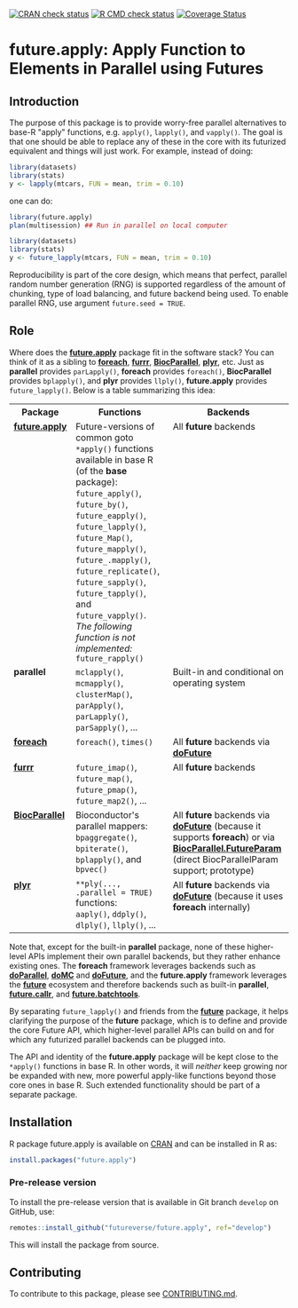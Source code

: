 

<div id="badges"><!-- pkgdown markup -->
<a href="https://CRAN.R-project.org/web/checks/check_results_future.apply.html"><img border="0" src="https://www.r-pkg.org/badges/version/future.apply" alt="CRAN check status"/></a> <a href="https://github.com/futureverse/future.apply/actions?query=workflow%3AR-CMD-check"><img border="0" src="https://github.com/futureverse/future.apply/actions/workflows/R-CMD-check.yaml/badge.svg?branch=develop" alt="R CMD check status"/></a>     <a href="https://app.codecov.io/gh/futureverse/future.apply"><img border="0" src="https://codecov.io/gh/futureverse/future.apply/branch/develop/graph/badge.svg" alt="Coverage Status"/></a> 
</div>

# future.apply: Apply Function to Elements in Parallel using Futures 

## Introduction

The purpose of this package is to provide worry-free parallel alternatives to base-R "apply" functions, e.g. `apply()`, `lapply()`, and `vapply()`.  The goal is that one should be able to replace any of these in the core with its futurized equivalent and things will just work.  For example, instead of doing:
```r
library(datasets)
library(stats)
y <- lapply(mtcars, FUN = mean, trim = 0.10)
```
one can do:
```r
library(future.apply)
plan(multisession) ## Run in parallel on local computer

library(datasets)
library(stats)
y <- future_lapply(mtcars, FUN = mean, trim = 0.10)
```

Reproducibility is part of the core design, which means that perfect, parallel random number generation (RNG) is supported regardless of the amount of chunking, type of load balancing, and future backend being used.  To enable parallel RNG, use argument `future.seed = TRUE`.


## Role

Where does the **[future.apply]** package fit in the software stack?  You can think of it as a sibling to **[foreach]**, **[furrr]**, **[BiocParallel]**, **[plyr]**, etc.  Just as **parallel** provides `parLapply()`, **foreach** provides `foreach()`, **BiocParallel** provides `bplapply()`, and **plyr** provides `llply()`, **future.apply** provides `future_lapply()`.  Below is a table summarizing this idea:

<table>
<tr>
<th>Package</th>
<th>Functions</th>
<th>Backends</th>
</tr>

<tr style="vertical-align: top">
<td>
<a href="https://cran.r-project.org/package=future.apply"><strong>future.apply</strong></a><br>
<br>
</td>
<td>
Future-versions of common goto <code>*apply()</code> functions available in base R (of the <strong>base</strong> package):<br>
<code>future_apply()</code>, 
<code>future_by()</code>, 
<code>future_eapply()</code>, 
<code>future_lapply()</code>, 
<code>future_Map()</code>, 
<code>future_mapply()</code>, 
<code>future_.mapply()</code>, 
<code>future_replicate()</code>,
<code>future_sapply()</code>,
<code>future_tapply()</code>, and 
<code>future_vapply()</code>.
<br>
<em>The following function is not implemented:</em><br>
<code>future_rapply()</code><br>
</td>
<td>
All <strong>future</strong> backends
</td>
</tr>

<tr style="vertical-align: top">
<td>
<strong>parallel</strong>
</td>
<td>
<code>mclapply()</code>, <code>mcmapply()</code>,
<code>clusterMap()</code>, <code>parApply()</code>, <code>parLapply()</code>, <code>parSapply()</code>, ...
</td>
<td>
Built-in and conditional on operating system</a>
</td>
</tr>

<tr style="vertical-align: top">
<td>
<a href="https://cran.r-project.org/package=foreach"><strong>foreach</strong></a>
</td>
<td>
<code>foreach()</code>,
<code>times()</code>
</td>
<td>
All <strong>future</strong> backends via <a href="https://cran.r-project.org/package=doFuture"><strong>doFuture</strong></a>
</td>
</tr>

<tr style="vertical-align: top">
<td>
<a href="https://cran.r-project.org/package=furrr"><strong>furrr</strong></a>
</td>
<td>
<code>future_imap()</code>,
<code>future_map()</code>,
<code>future_pmap()</code>,
<code>future_map2()</code>,
...
</td>
<td>
All <strong>future</strong> backends
</td>
</tr>

<tr style="vertical-align: top">
<td>
<a href="https://bioconductor.org/packages/release/bioc/html/BiocParallel.html"><strong>BiocParallel</strong></a>
</td>
<td>
Bioconductor's parallel mappers:<br>
<code>bpaggregate()</code>,
<code>bpiterate()</code>,
<code>bplapply()</code>, and
<code>bpvec()</code>
</td>
<td>
All <strong>future</strong> backends via <a href="https://cran.r-project.org/package=doFuture"><strong>doFuture</strong></a> (because it supports <strong>foreach</strong>) or via <a href="https://github.com/futureverse/BiocParallel.FutureParam"><strong>BiocParallel.FutureParam</strong></a> (direct BiocParallelParam support; prototype)
</td>
</tr>


<tr style="vertical-align: top">
<td>
<a href="https://cran.r-project.org/package=plyr"><strong>plyr</strong></a>
</td>
<td>
<code>**ply(..., .parallel = TRUE)</code> functions:<br>
<code>aaply()</code>,
<code>ddply()</code>,
<code>dlply()</code>,
<code>llply()</code>, ...
</td>
<td>
All <strong>future</strong> backends via <a href="https://cran.r-project.org/package=doFuture"><strong>doFuture</strong></a> (because it uses <strong>foreach</strong> internally)
</td>
</tr>

</table>

Note that, except for the built-in **parallel** package, none of these higher-level APIs implement their own parallel backends, but they rather enhance existing ones.  The **foreach** framework leverages backends such as **[doParallel]**, **[doMC]** and **[doFuture]**, and the **future.apply** framework leverages the **[future]** ecosystem and therefore backends such as built-in **parallel**, **[future.callr]**, and **[future.batchtools]**.

By separating `future_lapply()` and friends from the **[future]** package, it helps clarifying the purpose of the **future** package, which is to define and provide the core Future API, which higher-level parallel APIs can build on and for which any futurized parallel backends can be plugged into.

The API and identity of the **future.apply** package will be kept close to the `*apply()` functions in base R.  In other words, it will _neither_ keep growing nor be expanded with new, more powerful apply-like functions beyond those core ones in base R.  Such extended functionality should be part of a separate package.


[batchtools]: https://cran.r-project.org/package=batchtools
[BiocParallel]: https://bioconductor.org/packages/BiocParallel/
[doFuture]: https://cran.r-project.org/package=doFuture
[doMC]: https://cran.r-project.org/package=doMC
[doParallel]: https://cran.r-project.org/package=doParallel
[foreach]: https://cran.r-project.org/package=foreach
[future]: https://cran.r-project.org/package=future
[future.apply]: https://cran.r-project.org/package=future.apply
[future.batchtools]: https://cran.r-project.org/package=future.batchtools
[future.callr]: https://cran.r-project.org/package=future.callr
[furrr]: https://cran.r-project.org/package=furrr
[plyr]: https://cran.r-project.org/package=plyr

## Installation
R package future.apply is available on [CRAN](https://cran.r-project.org/package=future.apply) and can be installed in R as:
```r
install.packages("future.apply")
```


### Pre-release version

To install the pre-release version that is available in Git branch `develop` on GitHub, use:
```r
remotes::install_github("futureverse/future.apply", ref="develop")
```
This will install the package from source.  

<!-- pkgdown-drop-below -->


## Contributing

To contribute to this package, please see [CONTRIBUTING.md](CONTRIBUTING.md).

